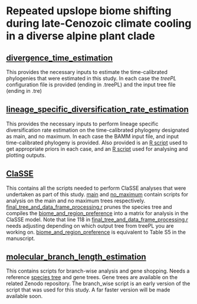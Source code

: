 # Repeated upslope biome shifting during late-Cenozoic climate cooling in a diverse alpine plant clade     

## [divergence_time_estimation](https://github.com/pebgroup/alpine_saxifraga/tree/main/divergence_time_estimation)
This provides the necessary inputs to estimate the time-calibrated phylogenies that were estimated in this study. In each case the *treePL* configuration file is provided (ending in .treePL) and the input tree file (ending in .tre)

## [lineage_specific_diversification_rate_estimation](https://github.com/pebgroup/alpine_saxifraga/tree/main/lineage_specific_diversification_rate_estimation)
This provides the necessary inputs to perform lineage specific diversification rate estimation on the time-calibrated phylogeny designated as main, and no maximum. In each case the BAMM input file, and input time-calibrated phylogeny is provided. Also provided is an [R script](https://github.com/pebgroup/alpine_saxifraga/blob/main/lineage_specific_diversification_rate_estimation/set_priors.R) used to get appropriate priors in each case, and an [R script](https://github.com/pebgroup/alpine_saxifraga/blob/main/lineage_specific_diversification_rate_estimation/bamm_analysis.R) used for analysing and plotting outputs.

## [ClaSSE](https://github.com/pebgroup/alpine_saxifraga/tree/main/ClaSSE) 
This contains all the scripts needed to perform ClaSSE analyses that were undertaken as part of this study. [main](https://github.com/pebgroup/alpine_saxifraga/tree/main/ClaSSE/main) and [no_maximum](https://github.com/pebgroup/alpine_saxifraga/tree/main/ClaSSE/no_maximum) contain scripts for analysis on the main and no maximum trees respectively. [final_tree_and_data_frame_processing.r](https://github.com/pebgroup/alpine_saxifraga/blob/main/ClaSSE/final_tree_and_data_frame_processing.r) prunes the species tree and compiles the [biome_and_region_preference](https://github.com/pebgroup/alpine_saxifraga/blob/main/ClaSSE/biome_region.csv) into a matrix for analysis in the ClaSSE model. Note that line 118 in [final_tree_and_data_frame_processing.r](https://github.com/pebgroup/alpine_saxifraga/blob/main/ClaSSE/final_tree_and_data_frame_processing.r) needs adjusting depending on which output tree from treePL you are working on. [biome_and_region_preference](https://github.com/pebgroup/alpine_saxifraga/blob/main/ClaSSE/biome_region.csv) is equivalent to Table S5 in the manuscript. 

## [molecular_branch_length_estimation](https://github.com/pebgroup/alpine_saxifraga/tree/main/molecular_branch_length_estimation)
This contains scripts for branch-wise analysis and gene shopping. Needs a reference [species tree](https://github.com/pebgroup/alpine_saxifraga/blob/main/molecular_branch_length_estimation/species_tree_rooted.tre) and gene trees. Gene trees are available on the related Zenodo repository. The branch_wise script is an early version of the script that was used for this study. A far faster version will be made available soon.  


